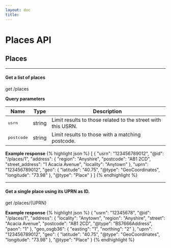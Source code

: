```yaml
---
layout: doc
title: 
---
```


# Places API





<!-- Hacky check to see if this resource is a root item and ensure it isnt
repeated for GET, POST, etc. It assumes there is always the GET method! -->

<h2 id="Places">Places</h2>


<hr/>
<h4>Get a list of places</h4>

<div class="api-call">
  <span class="rest-method get">get</span>
  <span>/places</span>
</div>


**Query parameters**

Name | Type | Description
-----|------|------------
<tt>usrn</tt> | string | Limit results to those related to the street with this USRN.
<tt>postcode</tt> | string | Limit results to those with a matching postcode.





**Example response**
{% highlight json %}
[
  {
    "usrn": "123456789012",
    "@id": "/places/1",
    "address": {
      "region": "Anyshire",
      "postcode": "AB1 2CD",
      "street_address": "1 Acacia Avenue",
      "locality": "Anytown"
    },
    "uprn": "123456789012",
    "geo": {
      "latitude": "40.75",
      "@type": "GeoCoordinates",
      "longitude": "73.98"
    },
    "@type": "Place"
  }
]
{% endhighlight %}







<!-- Hacky check to see if this resource is a root item and ensure it isnt
repeated for GET, POST, etc. It assumes there is always the GET method! -->


<hr/>
<h4>Get a single place using its UPRN as ID.</h4>

<div class="api-call">
  <span class="rest-method get">get</span>
  <span>/places/{UPRN}</span>
</div>





**Example response**
{% highlight json %}
{
  "usrn": "12345678",
  "@id": "/places/1",
  "address": {
    "locality": "Anytown",
    "region": "Anyshire",
    "street": "Acacia Avenue",
    "postcode": "AB1 2CD",
    "@type": "BS7666Address",
    "paon": "1"
  },
  "geo_osgb36": {
    "easting": "1",
    "northing": "2"
  },
  "uprn": "123456789012",
  "geo": {
    "latitude": "40.75",
    "@type": "GeoCoordinates",
    "longitude": "73.98"
  },
  "@type": "Place"
}
{% endhighlight %}








